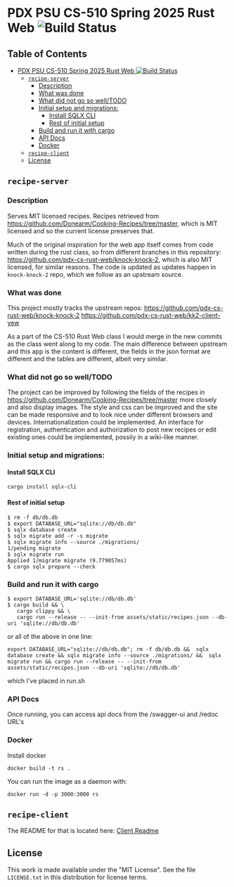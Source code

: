 # PDX PSU CS-510 Spring 2025 Rust Web ![Build Status](https://github.com/sashetov/recipe-server/actions/workflows/rust.yml/badge.svg)
## Table of Contents

- [PDX PSU CS-510 Spring 2025 Rust Web ![Build Status](https://github.com/sashetov/recipe-server/actions/workflows/rust.yml/badge.svg)](#pdx-psu-cs-510-spring-2025-rust-web-![build-status]https://githubcom/sashetov/recipe-server/actions/workflows/rustyml/badgesvg)
  - [`recipe-server`](#`recipe-server`)
    - [Description](#description)
    - [What was done](#what-was-done)
    - [What did not go so well/TODO](#what-did-not-go-so-well/todo)
    - [Initial setup and migrations:](#initial-setup-and-migrations:)
      - [Install SQLX CLI](#install-sqlx-cli)
      - [Rest of initial setup](#rest-of-initial-setup)
    - [Build and run it with cargo](#build-and-run-it-with-cargo)
    - [API Docs](#api-docs)
    - [Docker](#docker)
  - [`recipe-client`](#`recipe-client`)
  - [License](#license)

## `recipe-server`
### Description

Serves MIT licensed recipes. Recipes retrieved from https://github.com/Donearm/Cooking-Recipes/tree/master, which is MIT licensed and so the current license preserves that.

Much of the original inspiration for the web app itself comes from code written during the rust class, so from different branches in this repository: https://github.com/pdx-cs-rust-web/knock-knock-2, which is also MIT licensed, for similar reasons. The code is updated as updates happen in `knock-knock-2` repo, which we follow as an upstream source.

### What was done

This project mostly tracks the upstream repos:
https://github.com/pdx-cs-rust-web/knock-knock-2
https://github.com/pdx-cs-rust-web/kk2-client-yew

As a part of the CS-510 Rust Web class I would merge in the new commits as the class went along to my code.
The main difference between upstream and this app is the content is different, the fields in the json format are different and the tables are different, albeit very similar.

### What did not go so well/TODO

The project can be improved by following the fields of the recipes in https://github.com/Donearm/Cooking-Recipes/tree/master more closely and also display images.
The style and css can be improved and the site can be made responsive and to look nice under different browsers and devices.
Internationalization could be implemented.
An interface for registration, authentication and authorization to post new recipes or edit existing ones could be implemented, possily in a wiki-like manner.

### Initial setup and migrations:

#### Install SQLX CLI
```
cargo install sqlx-cli
```

#### Rest of initial setup
```
$ rm -f db/db.db
$ export DATABASE_URL="sqlite://db/db.db"
$ sqlx database create
$ sqlx migrate add -r -s migrate
$ sqlx migrate info --source ./migrations/
1/pending migrate
$ sqlx migrate run
Applied 1/migrate migrate (9.779057ms)
$ cargo sqlx prepare --check
```

### Build and run it with cargo
```
$ export DATABASE_URL='sqlite://db/db.db'
$ cargo build && \
   cargo clippy && \
   cargo run --release -- --init-from assets/static/recipes.json --db-uri 'sqlite://db/db.db'
```
or all of the above in one line:
```
export DATABASE_URL="sqlite://db/db.db"; rm -f db/db.db &&  sqlx database create && sqlx migrate info --source ./migrations/ &&  sqlx migrate run && cargo run --release -- --init-from assets/static/recipes.json --db-uri 'sqlite://db/db.db'
```
which I've placed in run.sh

### API Docs
Once running, you can access api docs from the /swagger-ui and /redoc URL's

### Docker
Install docker
```
docker build -t rs .
```
You can run the image as a daemon with:

```
docker run -d -p 3000:3000 rs
```
## `recipe-client`
The README for that is located here: [Client Readme](./client/README.md)

## License

This work is made available under the "MIT License". See the file `LICENSE.txt` in this distribution for license terms.
